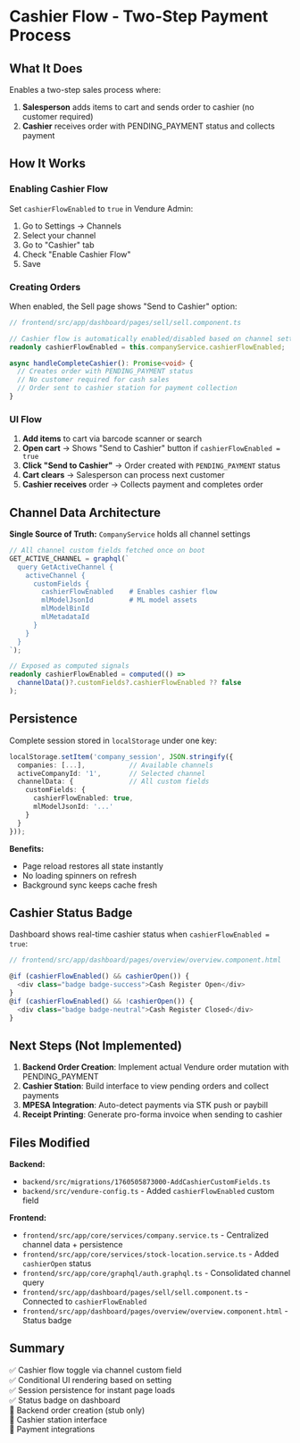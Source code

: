 # Cashier Flow - Two-Step Payment Process

## What It Does

Enables a two-step sales process where:

1. **Salesperson** adds items to cart and sends order to cashier (no customer required)
2. **Cashier** receives order with PENDING_PAYMENT status and collects payment

## How It Works

### Enabling Cashier Flow

Set `cashierFlowEnabled` to `true` in Vendure Admin:

1. Go to Settings → Channels
2. Select your channel
3. Go to "Cashier" tab
4. Check "Enable Cashier Flow"
5. Save

### Creating Orders

When enabled, the Sell page shows "Send to Cashier" option:

```typescript
// frontend/src/app/dashboard/pages/sell/sell.component.ts

// Cashier flow is automatically enabled/disabled based on channel setting
readonly cashierFlowEnabled = this.companyService.cashierFlowEnabled;

async handleCompleteCashier(): Promise<void> {
  // Creates order with PENDING_PAYMENT status
  // No customer required for cash sales
  // Order sent to cashier station for payment collection
}
```

### UI Flow

1. **Add items** to cart via barcode scanner or search
2. **Open cart** → Shows "Send to Cashier" button if `cashierFlowEnabled = true`
3. **Click "Send to Cashier"** → Order created with `PENDING_PAYMENT` status
4. **Cart clears** → Salesperson can process next customer
5. **Cashier receives** order → Collects payment and completes order

## Channel Data Architecture

**Single Source of Truth:** `CompanyService` holds all channel settings

```typescript
// All channel custom fields fetched once on boot
GET_ACTIVE_CHANNEL = graphql(`
  query GetActiveChannel {
    activeChannel {
      customFields {
        cashierFlowEnabled    # Enables cashier flow
        mlModelJsonId         # ML model assets
        mlModelBinId
        mlMetadataId
      }
    }
  }
`);

// Exposed as computed signals
readonly cashierFlowEnabled = computed(() =>
  channelData()?.customFields?.cashierFlowEnabled ?? false
);
```

## Persistence

Complete session stored in `localStorage` under one key:

```typescript
localStorage.setItem('company_session', JSON.stringify({
  companies: [...],           // Available channels
  activeCompanyId: '1',       // Selected channel
  channelData: {              // All custom fields
    customFields: {
      cashierFlowEnabled: true,
      mlModelJsonId: '...'
    }
  }
}));
```

**Benefits:**

- Page reload restores all state instantly
- No loading spinners on refresh
- Background sync keeps cache fresh

## Cashier Status Badge

Dashboard shows real-time cashier status when `cashierFlowEnabled = true`:

```typescript
// frontend/src/app/dashboard/pages/overview/overview.component.html

@if (cashierFlowEnabled() && cashierOpen()) {
  <div class="badge badge-success">Cash Register Open</div>
}
@if (cashierFlowEnabled() && !cashierOpen()) {
  <div class="badge badge-neutral">Cash Register Closed</div>
}
```

## Next Steps (Not Implemented)

1. **Backend Order Creation**: Implement actual Vendure order mutation with PENDING_PAYMENT
2. **Cashier Station**: Build interface to view pending orders and collect payments
3. **MPESA Integration**: Auto-detect payments via STK push or paybill
4. **Receipt Printing**: Generate pro-forma invoice when sending to cashier

## Files Modified

**Backend:**

- `backend/src/migrations/1760505873000-AddCashierCustomFields.ts`
- `backend/src/vendure-config.ts` - Added `cashierFlowEnabled` custom field

**Frontend:**

- `frontend/src/app/core/services/company.service.ts` - Centralized channel data + persistence
- `frontend/src/app/core/services/stock-location.service.ts` - Added `cashierOpen` status
- `frontend/src/app/core/graphql/auth.graphql.ts` - Consolidated channel query
- `frontend/src/app/dashboard/pages/sell/sell.component.ts` - Connected to `cashierFlowEnabled`
- `frontend/src/app/dashboard/pages/overview/overview.component.html` - Status badge

## Summary

✅ Cashier flow toggle via channel custom field  
✅ Conditional UI rendering based on setting  
✅ Session persistence for instant page loads  
✅ Status badge on dashboard  
🔲 Backend order creation (stub only)  
🔲 Cashier station interface  
🔲 Payment integrations
